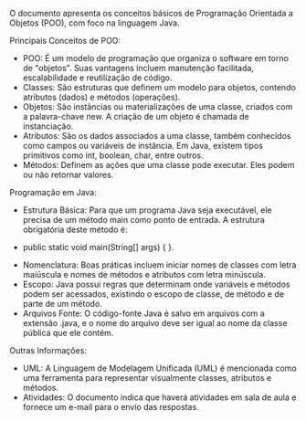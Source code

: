 O documento apresenta os conceitos básicos de Programação Orientada a Objetos (POO), com foco na linguagem Java.


Principais Conceitos de POO:


* POO: É um modelo de programação que organiza o software em torno de "objetos". Suas vantagens incluem manutenção facilitada, escalabilidade e reutilização de código.
* Classes: São estruturas que definem um modelo para objetos, contendo atributos (dados) e métodos (operações).
* Objetos: São instâncias ou materializações de uma classe, criados com a palavra-chave new. A criação de um objeto é chamada de instanciação.
* Atributos: São os dados associados a uma classe, também conhecidos como campos ou variáveis de instância. Em Java, existem tipos primitivos como int, boolean, char, entre outros.
* Métodos: Definem as ações que uma classe pode executar. Eles podem ou não retornar valores.

Programação em Java:

* Estrutura Básica: Para que um programa Java seja executável, ele precisa de um método main como ponto de entrada. A estrutura obrigatória deste método é: 
- public static void main(String[] args) { }.
* Nomenclatura: Boas práticas incluem iniciar nomes de classes com letra maiúscula e nomes de métodos e atributos com letra minúscula.
* Escopo: Java possui regras que determinam onde variáveis e métodos podem ser acessados, existindo o escopo de classe, de método e de parte de um método.
* Arquivos Fonte: O código-fonte Java é salvo em arquivos com a extensão .java, e o nome do arquivo deve ser igual ao nome da classe pública que ele contém.

Outras Informações:

* UML: A Linguagem de Modelagem Unificada (UML) é mencionada como uma ferramenta para representar visualmente classes, atributos e métodos.
* Atividades: O documento indica que haverá atividades em sala de aula e fornece um e-mail para o envio das respostas.
